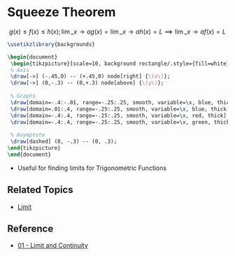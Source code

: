 # Squeeze Theorem

$$
g(x)\le f(x)\le h(x); \lim\_{x\to a}g(x)=\lim\_{x\to a}h(x)=L\implies\lim\_{x\to a}f(x)=L
$$

````tikz
\usetikzlibrary{backgrounds}

\begin{document}
 \begin{tikzpicture}[scale=10, background rectangle/.style={fill=white}, show background rectangle]
 % Axis
 \draw[->] (-.45,0) -- (+.45,0) node[right] {\(x\)};
 \draw[->] (0,-.3) -- (0,+.3) node[above] {\(y\)};
 
 % Graphs
 \draw[domain=-.4:-.01, range=-.25:.25, smooth, variable=\x, blue, thick] plot ({\x}, {-\x*\x * sin(1/(-\x) r)});
 \draw[domain=.01:.4, range=-.25:.25, smooth, variable=\x, blue, thick] plot ({\x}, {\x*\x * sin(1/\x r)});
 \draw[domain=-.4:.4, range=-.25:.25, smooth, variable=\x, red, thick] plot ({\x}, {\x*\x});
 \draw[domain=-.4:.4, range=-.25:.25, smooth, variable=\x, green, thick] plot ({\x}, {-\x*\x});
 
 % Asymptote
 \draw[dashed] (0, -.3) -- (0, .3);
\end{tikzpicture}
\end{document}

````

* Useful for finding limits for Trigonometric Functions

## Related Topics

* [Limit](Limit.md)

## Reference

* [01 - Limit and Continuity](../../../../00%20-%20Summary/SCMA104%20-%20System%20of%20Ordinary%20Differential%20Equations%20and%20Applications%20in%20Medical%20Science/01%20-%20Limit%20and%20Continuity.md)

